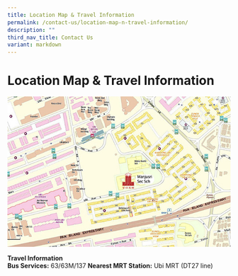 ```yaml
---
title: Location Map & Travel Information
permalink: /contact-us/location-map-n-travel-information/
description: ""
third_nav_title: Contact Us
variant: markdown
---
```

# Location Map & Travel Information

![](/images/Contact%20us/mjrmap.jpg)

**Travel Information**   
**Bus Services:** 63/63M/137
**Nearest MRT Station:** Ubi MRT (DT27 line)